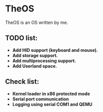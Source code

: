 # TheOS
TheOS is an OS written by me.

## TODO list:
- **Add HID support (keyboard and mouse).**
- **Add storage support.**
- **Add multiprocessing support.**
- **Add Userland space.**

## Check list:
- **Kernel loader in x86 protected mode**
- **Serial port communication**
- **Logging using serial COM1 and QEMU**
